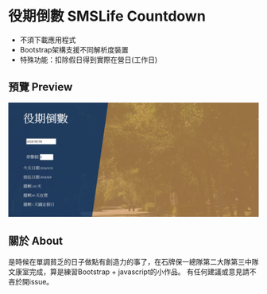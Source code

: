 # 役期倒數 SMSLife Countdown

* 不須下載應用程式
* Bootstrap架構支援不同解析度裝置
* 特殊功能：扣除假日得到實際在營日(工作日)

## 預覽 Preview

[![Preview](https://github.com/james77777778/SMSCal/blob/master/img/preview.jpg)](https://james77777778.github.io/SMSCal/)

## 關於 About

是時候在單調貧乏的日子做點有創造力的事了，在石牌保一總隊第二大隊第三中隊文康室完成，算是練習Bootstrap + javascript的小作品。
有任何建議或意見請不吝於開issue。
